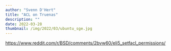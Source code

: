 ```yaml
---
author: "Svenn D'Hert"
title: "ACL on Truenas"
description: ""
date: 2022-03-28
thumbnail: /img/2022/03/ubuntu_sge.jpg
---
```




https://www.reddit.com/r/BSD/comments/2bvw60/eli5_setfacl_permissions/
